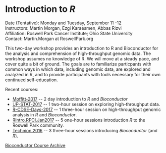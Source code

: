 # Introduction to _R_

Date (Tentative): Monday and Tuesday, September 11 -12<br />
Instructors: Martin Morgan, Ezgi Karaesmen, Abbas Rizvi<br />
Affiliation: Roswell Park Cancer Institute; Ohio State University<br />
Contact: Martin.Morgan at RoswellPark.org

This two-day workshop provides an introduction to R and Bioconductor for the analysis and comprehension of high-throughput genomic data. The workshop assumes no knowledge of R. We will move at a steady pace, and cover quite a bit of ground. The goals are to familiarize particpants with common ways in which data, including genomic data, are explored and analyzed in R, and to provide participants with tools necessary for their own continued self-education.

Recent courses:

- [Moffitt-2017][] -- 2 day introduction to _R_ and _Bioconductor_
- [UP-STAT-2017][] -- 1 two-hour session on exploring high-throughput data.
- [R-CDSE-Days-2017][] -- 1 three-hour session on high-throughput genomic analysis in
  _R_ and _Bioconductor_.
- [RIntro.RPCI.Jan2017][] -- 5 one-hour sessions introduction _R_ to the
  Roswell Park community.
- [Technion.2016][] -- 3 three-hour sessions introducing
  _Bioconductor_ (and _R_).

[Bioconductor Course Archive][]

[Moffitt-2017]: https://github.com/Bioconductor/BiocIntro/blob/Moffitt-2017/README.md
[UP-STAT-2017]:  https://github.com/Bioconductor/BiocIntro/blob/UP-STAT-2017/README.md
[R-CDSE-Days-2017]:  https://github.com/Bioconductor/BiocIntro/blob/R-HTG-CDSE-Apr-2017/README.md
[RIntro.RPCI.Jan2017]: https://github.com/Bioconductor/BiocIntro/blob/R-Intro-RPCI-Jan-2017/README.md
[Technion.2016]: https://github.com/Bioconductor/BiocIntro/blob/Technion-2016/README.md
[Bioconductor Course Archive]: https://bioconductor.org/help/course-materials
